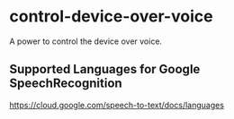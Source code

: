 # control-device-over-voice
A power to control the device over voice.

## Supported Languages for Google SpeechRecognition

https://cloud.google.com/speech-to-text/docs/languages
